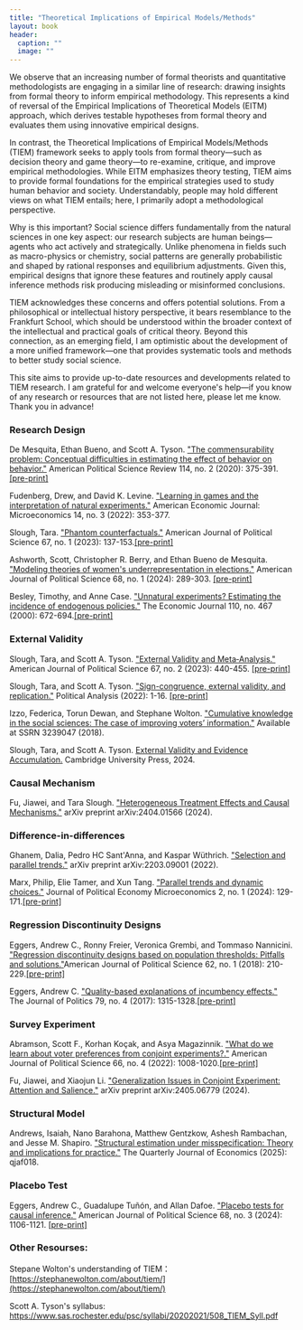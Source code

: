```yaml
---
title: "Theoretical Implications of Empirical Models/Methods"
layout: book
header:
  caption: ""
  image: ""
---
```


We observe that an increasing number of formal theorists and quantitative methodologists are engaging in a similar line of research: drawing insights from formal theory to inform empirical methodology. This represents a kind of reversal of the Empirical Implications of Theoretical Models (EITM) approach, which derives testable hypotheses from formal theory and evaluates them using innovative empirical designs.

In contrast, the Theoretical Implications of Empirical Models/Methods (TIEM) framework seeks to apply tools from formal theory—such as decision theory and game theory—to re-examine, critique, and improve empirical methodologies. While EITM emphasizes theory testing, TIEM aims to provide formal foundations for the empirical strategies used to study human behavior and society. Understandably, people may hold different views on what TIEM entails; here, I primarily adopt a methodological perspective.

Why is this important? Social science differs fundamentally from the natural sciences in one key aspect: our research subjects are human beings—agents who act actively and strategically. Unlike phenomena in fields such as macro-physics or chemistry, social patterns are generally probabilistic and shaped by rational responses and equilibrium adjustments. Given this, empirical designs that ignore these features and routinely apply causal inference methods risk producing misleading or misinformed conclusions. 

TIEM acknowledges these concerns and offers potential solutions. From a philosophical or intellectual history perspective, it bears resemblance to the Frankfurt School, which should be understood within the broader context of the intellectual and practical goals of critical theory. Beyond this connection, as an emerging field, I am optimistic about the development of a more unified framework—one that provides systematic tools and methods to better study social science.

This site aims to provide up-to-date resources and developments related to TIEM research. I am grateful for and welcome everyone's help—if you know of any research or resources that are not listed here, please let me know. Thank you in advance! 

### Research Design

De Mesquita, Ethan Bueno, and Scott A. Tyson. ["The commensurability problem: Conceptual difficulties in estimating the effect of behavior on behavior."](https://www.cambridge.org/core/journals/american-political-science-review/article/abs/commensurability-problem-conceptual-difficulties-in-estimating-the-effect-of-behavior-on-behavior/53537B428D760C5FA4886D4F677AEDD3) American Political Science Review 114, no. 2 (2020): 375-391.[[pre-print]](https://drive.google.com/file/d/1rdnPgJNJwYJD9TvRsMHuHNo0ImFX0Zve/view)

Fudenberg, Drew, and David K. Levine. ["Learning in games and the interpretation of natural experiments."](https://pubs.aeaweb.org/doi/pdfplus/10.1257/mic.20200106) American Economic Journal: Microeconomics 14, no. 3 (2022): 353-377.

Slough, Tara. ["Phantom counterfactuals."](https://onlinelibrary.wiley.com/doi/10.1111/ajps.12715) American Journal of Political Science 67, no. 1 (2023): 137-153.[[pre-print]](https://taraslough.github.io/assets/pdf/phantom_counterfactuals.pdf)

Ashworth, Scott, Christopher R. Berry, and Ethan Bueno de Mesquita. ["Modeling theories of women's underrepresentation in elections."](https://onlinelibrary.wiley.com/doi/10.1111/ajps.12785) American Journal of Political Science 68, no. 1 (2024): 289-303. [[pre-print]](https://home.uchicago.edu/~sashwort/women.pdf)

Besley, Timothy, and Anne Case. ["Unnatural experiments? Estimating the incidence of endogenous policies."](https://onlinelibrary.wiley.com/doi/abs/10.1111/1468-0297.00578) The Economic Journal 110, no. 467 (2000): 672-694.[[pre-print]](https://www.princeton.edu/~accase/downloads/Unnatural_Experiments.pdf)

### External Validity

Slough, Tara, and Scott A. Tyson. ["External Validity and Meta‐Analysis."](https://onlinelibrary.wiley.com/doi/10.1111/ajps.12742) American Journal of Political Science 67, no. 2 (2023): 440-455. [[pre-print]](https://taraslough.github.io/assets/pdf/ev_ma.pdf)

Slough, Tara, and Scott A. Tyson. ["Sign-congruence, external validity, and replication."](https://www.cambridge.org/core/journals/political-analysis/article/signcongruence-external-validity-and-replication/5F6FD19449293E8EA5FA93592CA51DEB) Political Analysis (2022): 1-16. [[pre-print]](https://taraslough.github.io/assets/pdf/sc_ev_r.pdf)

Izzo, Federica, Torun Dewan, and Stephane Wolton. ["Cumulative knowledge in the social sciences: The case of improving voters’ information."](https://papers.ssrn.com/sol3/papers.cfm?abstract_id=3239047) Available at SSRN 3239047 (2018).

Slough, Tara, and Scott A. Tyson. [External Validity and Evidence Accumulation.](https://www.cambridge.org/core/elements/abs/external-validity-and-evidence-accumulation/872B3E22F66D6227E6547B3536023A51) Cambridge University Press, 2024.

### Causal Mechanism

Fu, Jiawei, and Tara Slough. ["Heterogeneous Treatment Effects and Causal Mechanisms."](https://arxiv.org/abs/2404.01566) arXiv preprint arXiv:2404.01566 (2024).

### Difference-in-differences

Ghanem, Dalia, Pedro HC Sant'Anna, and Kaspar Wüthrich. ["Selection and parallel trends."](https://arxiv.org/pdf/2203.09001) arXiv preprint arXiv:2203.09001 (2022).

Marx, Philip, Elie Tamer, and Xun Tang. ["Parallel trends and dynamic choices."](https://www.journals.uchicago.edu/doi/full/10.1086/727363) Journal of Political Economy Microeconomics 2, no. 1 (2024): 129-171.[[pre-print]](https://arxiv.org/pdf/2207.06564)

### Regression Discontinuity Designs 

Eggers, Andrew C., Ronny Freier, Veronica Grembi, and Tommaso Nannicini. ["Regression discontinuity designs based on population thresholds: Pitfalls and solutions."](https://onlinelibrary.wiley.com/doi/abs/10.1111/ajps.12332)American Journal of Political Science 62, no. 1 (2018): 210-229.[[pre-print]](https://andy.egge.rs/papers/EggersFreierGrembiNannicini_pop_thresholds.pdf)

Eggers, Andrew C. ["Quality-based explanations of incumbency effects."](https://www.journals.uchicago.edu/doi/abs/10.1086/692667) The Journal of Politics 79, no. 4 (2017): 1315-1328.[[pre-print]](https://www.dropbox.com/scl/fi/hnuyd5ahuvlaa54vpkx8d/quality_based_IA_JOP_published.pdf?rlkey=9ye16e4ifll21f3snb2jovnxo&e=1&dl=0)

### Survey Experiment

Abramson, Scott F., Korhan Koçak, and Asya Magazinnik. ["What do we learn about voter preferences from conjoint experiments?."](https://onlinelibrary.wiley.com/doi/10.1111/ajps.12714) American Journal of Political Science 66, no. 4 (2022): 1008-1020.[[pre-print]](https://www.korhankocak.com/publication/cp/CP.pdf)

Fu, Jiawei, and Xiaojun Li. ["Generalization Issues in Conjoint Experiment: Attention and Salience."](https://arxiv.org/abs/2405.06779) arXiv preprint arXiv:2405.06779 (2024).

### Structural Model

Andrews, Isaiah, Nano Barahona, Matthew Gentzkow, Ashesh Rambachan, and Jesse M. Shapiro. ["Structural estimation under misspecification: Theory and implications for practice."](https://academic.oup.com/qje/advance-article-abstract/doi/10.1093/qje/qjaf018/8090182?redirectedFrom=fulltext) The Quarterly Journal of Economics (2025): qjaf018.

### Placebo Test

Eggers, Andrew C., Guadalupe Tuñón, and Allan Dafoe. ["Placebo tests for causal inference."](https://onlinelibrary.wiley.com/doi/10.1111/ajps.12818) American Journal of Political Science 68, no. 3 (2024): 1106-1121. [[pre-print]](https://www.dropbox.com/scl/fi/taozan5feeiso2099kapl/23-03-08_final_wp_version.pdf?rlkey=pk6ioqq8myal8pcdnqqgpsbt5&e=1&dl=0)

### Other Resourses:

Stepane Wolton's understanding of TIEM：[https://stephanewolton.com/about/tiem/](https://stephanewolton.com/about/tiem/)

Scott A. Tyson's syllabus: https://www.sas.rochester.edu/psc/syllabi/20202021/508_TIEM_Syll.pdf